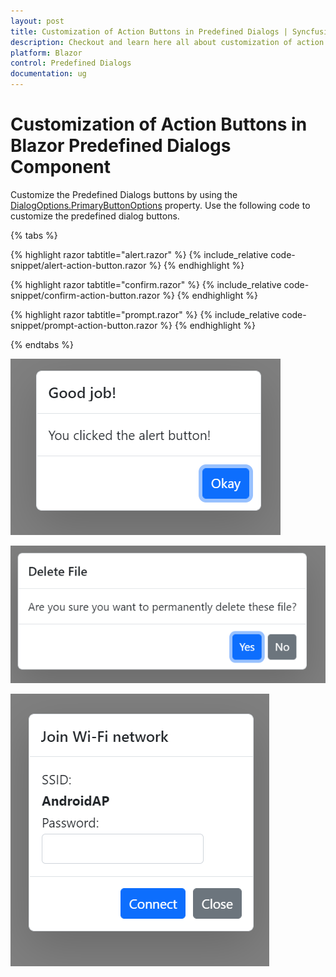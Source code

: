 ```yaml
---
layout: post
title: Customization of Action Buttons in Predefined Dialogs | Syncfusion
description: Checkout and learn here all about customization of action buttons in Syncfusion Blazor Predefined Dialogs component and much more details.
platform: Blazor
control: Predefined Dialogs
documentation: ug
---
```


# Customization of Action Buttons in Blazor Predefined Dialogs Component

Customize the Predefined Dialogs buttons by using the [DialogOptions.PrimaryButtonOptions](https://help.syncfusion.com/cr/blazor/Syncfusion.Blazor.Popups.DialogOptions.html#Syncfusion_Blazor_Popups_DialogOptions_PrimaryButtonOptions) property. Use the following code to customize the predefined dialog buttons.

{% tabs %}

{% highlight razor tabtitle="alert.razor" %}
{% include_relative code-snippet/alert-action-button.razor %}
{% endhighlight %}

{% highlight razor tabtitle="confirm.razor" %}
{% include_relative code-snippet/confirm-action-button.razor %}
{% endhighlight %}

{% highlight razor tabtitle="prompt.razor" %}
{% include_relative code-snippet/prompt-action-button.razor %}
{% endhighlight %}

{% endtabs %}

![Alert action buttons Dialog](./images/blazor-alert-action-button.png)

![Confirm action buttons Dialog](./images/blazor-confirm-action-button.png)

![Prompt action buttons Dialog](./images/blazor-prompt-action-button.png)
